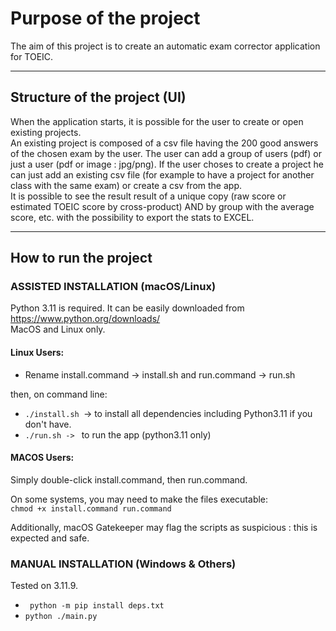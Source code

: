 # Purpose of the project
The aim of this project is to create an automatic exam corrector application for TOEIC.

___
## Structure of the project (UI)
When the application starts, it is possible for the user to create or open existing projects.  
An existing project is composed of a csv file having the 200 good answers of the chosen exam by the user. The user  can add a group of users (pdf) or just a user (pdf or image : jpg/png).
If the user choses to create a project he can just add an existing csv file (for example to have a project for another class with the same exam) or create a csv from the app.  
It is possible to see the result result of a unique copy (raw score or estimated TOEIC score by cross-product) AND by group with the average score, etc. with the possibility to export the stats to EXCEL.

___
## How to run the project

### ASSISTED INSTALLATION (macOS/Linux)
Python 3.11 is required. It can be easily downloaded from https://www.python.org/downloads/   
MacOS and Linux only.

#### Linux Users:
- Rename install.command → install.sh and run.command → run.sh

then, on command line:
- ```./install.sh ```-> to install all dependencies including Python3.11 if you don't have.
- ```./run.sh -> ``` to run the app (python3.11 only)

#### MACOS Users:
Simply double-click install.command, then run.command.

On some systems, you may need to make the files executable:  
```chmod +x install.command run.command```

Additionally, macOS Gatekeeper may flag the scripts as suspicious : this is expected and safe.

### MANUAL INSTALLATION (Windows & Others)
Tested on 3.11.9.

- ``` python -m pip install deps.txt```
- ``` python ./main.py ```